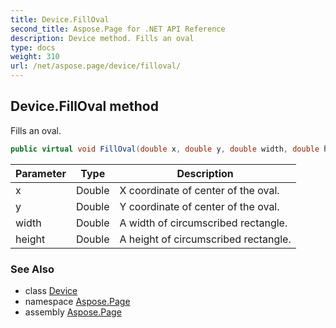 ```yaml
---
title: Device.FillOval
second_title: Aspose.Page for .NET API Reference
description: Device method. Fills an oval
type: docs
weight: 310
url: /net/aspose.page/device/filloval/
---
```

## Device.FillOval method

Fills an oval.

```csharp
public virtual void FillOval(double x, double y, double width, double height)
```

| Parameter | Type | Description |
| --- | --- | --- |
| x | Double | X coordinate of center of the oval. |
| y | Double | Y coordinate of center of the oval. |
| width | Double | A width of circumscribed rectangle. |
| height | Double | A height of circumscribed rectangle. |

### See Also

* class [Device](../)
* namespace [Aspose.Page](../../device/)
* assembly [Aspose.Page](../../../)


